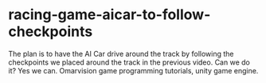 # racing-game-aicar-to-follow-checkpoints
The plan is to have the AI Car drive around the track by following the checkpoints we placed around the track in the previous video. Can we do it? Yes we can.  Omarvision game programming tutorials, unity game engine. 
